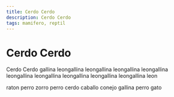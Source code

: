 ```yaml
---
title: Cerdo Cerdo
description: Cerdo Cerdo
tags: mamifero, reptil
---
```


# Cerdo Cerdo

Cerdo Cerdo gallina leongallina leongallina leongallina leongallina leongallina leongallina leongallina leongallina leongallina leon

raton perro zorro perro cerdo caballo conejo gallina perro gato